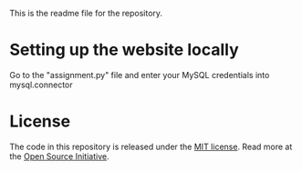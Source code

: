 This is the readme file for the repository.

# Setting up the website locally
Go to the "assignment.py" file and enter your MySQL credentials into mysql.connector 


# License
The code in this repository is released under the [MIT license](https://github.com/git/git-scm.com/blob/main/MIT-LICENSE.txt). Read more at the [Open Source Initiative]([https://opensource.org/licenses/MIT](https://opensource.org/)).
